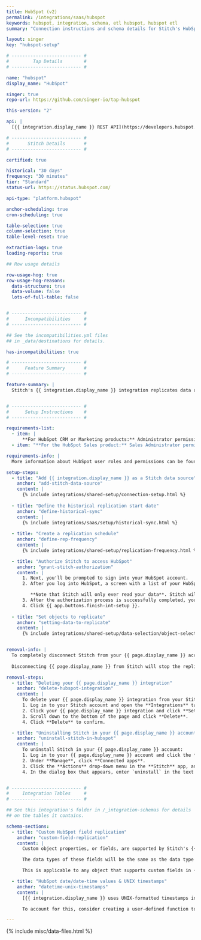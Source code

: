 ```yaml
---
title: HubSpot (v2)
permalink: /integrations/saas/hubspot
keywords: hubspot, integration, schema, etl hubspot, hubspot etl
summary: "Connection instructions and schema details for Stitch's HubSpot integration."

layout: singer
key: "hubspot-setup"

# -------------------------- #
#         Tap Details        #
# -------------------------- #

name: "hubspot"
display_name: "HubSpot"

singer: true
repo-url: https://github.com/singer-io/tap-hubspot

this-version: "2"

api: |
  [{{ integration.display_name }} REST API](https://developers.hubspot.com/docs/overview){:target="new"}

# -------------------------- #
#       Stitch Details       #
# -------------------------- #

certified: true

historical: "30 days"
frequency: "30 minutes"
tier: "Standard"
status-url: https://status.hubspot.com/

api-type: "platform.hubspot"

anchor-scheduling: true
cron-scheduling: true

table-selection: true
column-selection: true
table-level-reset: true

extraction-logs: true
loading-reports: true

## Row usage details

row-usage-hog: true
row-usage-hog-reasons:
  data-structure: true
  data-volume: false
  lots-of-full-table: false


# -------------------------- #
#      Incompatibilities     #
# -------------------------- #

## See the incompatibilities.yml files
## in _data/destinations for details.

has-incompatibilities: true

# -------------------------- #
#      Feature Summary       #
# -------------------------- #

feature-summary: |
  Stitch's {{ integration.display_name }} integration replicates data using the {{ integration.api | flatify | strip }}. Refer to the [Schema](#schema) section for a list of objects available for replication.


# -------------------------- #
#      Setup Instructions    #
# -------------------------- #

requirements-list:
  - item: |
      **For HubSpot CRM or Marketing products:** Administrator permissions in HubSpot. **Note**: To replicate [email events](#email_events), you'll need to have **Super Admin** permissions in HubSpot.
  - item: "**For the HubSpot Sales product:** Sales Administrator permissions in HubSpot."

requirements-info: |
  More information about HubSpot user roles and permissions can be found in [HubSpot's documentation](https://knowledge.hubspot.com/articles/kcs_article/settings/hubspot-user-roles-guide){:target="new"}.

setup-steps:
  - title: "Add {{ integration.display_name }} as a Stitch data source"
    anchor: "add-stitch-data-source"
    content: |
      {% include integrations/shared-setup/connection-setup.html %}
  
  - title: "Define the historical replication start date"
    anchor: "define-historical-sync"
    content: |
      {% include integrations/saas/setup/historical-sync.html %}
  
  - title: "Create a replication schedule"
    anchor: "define-rep-frequency"
    content: |
      {% include integrations/shared-setup/replication-frequency.html %}

  - title: "Authorize Stitch to access HubSpot"
    anchor: "grant-stitch-authorization"
    content: |
      1. Next, you'll be prompted to sign into your HubSpot account.
      2. After you log into HubSpot, a screen with a list of your HubSpot accounts will display. Click the account you want to connect to Stitch.

         **Note that Stitch will only ever read your data**. Stitch will never modify or delete any data in your HubSpot account. 
      3. After the authorization process is successfully completed, you'll be directed back to Stitch.
      4. Click {{ app.buttons.finish-int-setup }}.
  
  - title: "Set objects to replicate"
    anchor: "setting-data-to-replicate"
    content: |
      {% include integrations/shared-setup/data-selection/object-selection.html %}


removal-info: |
  To completely disconnect Stitch from your {{ page.display_name }} account, you need to delete the integration from Stitch, and uninstall the Stitch app from {{ page.display_name }}.
  
  Disconnecting {{ page.display_name }} from Stitch will stop the replication of {{ page.display_name }} data to your Stitch destination. There will be no impact to the {{ page.display_name }} data, as Stitch is a read-only integration with {{ page.display_name }}. All data that has already replicated to your Stitch destination will be maintained and under your control.

removal-steps:
  - title: "Deleting your {{ page.display_name }} integration"
    anchor: "delete-hubspot-integration"
    content: |
      To delete your {{ page.display_name }} integration from your Stitch account:
      1. Log in to your Stitch account and open the **Integrations** tab.
      2. Click your {{ page.display_name }} integration and click **Settings**.
      3. Scroll down to the bottom of the page and click **Delete**.
      4. Click **Delete** to confirm.

  - title: "Uninstalling Stitch in your {{ page.display_name }} account"
    anchor: "uninstall-stitch-in-hubspot"
    content: |
      To uninstall Stitch in your {{ page.display_name }} account:
      1. Log in to your {{ page.display_name }} account and click the **Marketplaces** account in the navigation bar.
      2. Under **Manage**, click **Connected apps**.
      3. Click the **Actions** drop-down menu in the **Stitch** app, and click **Uninstall**.
      4. In the dialog box that appears, enter `uninstall` in the text field and click **Uninstall** to confirm."


# -------------------------- #
#     Integration Tables     #
# -------------------------- #

## See this integration's folder in /_integration-schemas for details
## on the tables it contains.

schema-sections:
  - title: "Custom HubSpot field replication"
    anchor: "custom-field-replication"
    content: |
      Custom object properties, or fields, are supported by Stitch's {{ integration.display_name }} integration. Stitch will query the `properties` list for each object and, if custom fields are available through {{ integration.display_name }}'s API, replicate them to your destination.

      The data types of these fields will be the same as the data type in HubSpot. For example: A custom field containing `date` data will be a `date` field in your destination.

      This is applicable to any object that supports custom fields in {{ integration.display_name }}.

  - title: "HubSpot date/date-time values & UNIX timestamps"
    anchor: "datetime-unix-timestamps"
    content: |
      [{{ integration.display_name }} uses UNIX-formatted timestamps in milliseconds](https://developers.hubspot.com/docs/faq/how-should-timestamps-be-formatted-for-hubspots-apis){:target="new"} to store `date` and `datetime` data. Stitch doesn't perform any transformation during the replication process, meaning these values won't be converted to timestamps before they're loaded into your destination.

      To account for this, consider creating a user-defined function to perform the conversion or building views on top of the raw data.

---
```


{% include misc/data-files.html %}